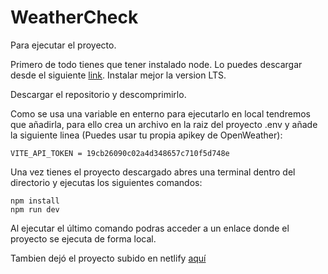 # WeatherCheck

Para ejecutar el proyecto.

Primero de todo tienes que tener instalado node. Lo puedes descargar desde el siguiente [link](https://nodejs.org/es/). Instalar mejor la version LTS.

Descargar el repositorio y descomprimirlo.

Como se usa una variable en enterno para ejecutarlo en local tendremos que añadirla, para ello crea un archivo en la raiz del proyecto .env y añade la siguiente linea (Puedes usar tu propia apikey de OpenWeather):

~~~
VITE_API_TOKEN = 19cb26090c02a4d348657c710f5d748e
~~~

Una vez tienes el proyecto descargado abres una terminal dentro del directorio y ejecutas los siguientes comandos:

~~~
npm install
npm run dev
~~~

Al ejecutar el último comando podras acceder a un enlace donde el proyecto se ejecuta de forma local.

Tambien dejó el proyecto subido en netlify [aquí](https://weathercheckkukapu.netlify.app/)
